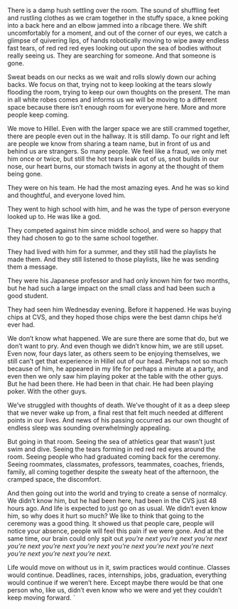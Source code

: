 There is a damp hush settling over the room. The sound of shuffling feet and rustling clothes as we cram together in the stuffy space, a knee poking into a back here and an elbow jammed into a ribcage there. We shift uncomfortably for a moment, and out of the corner of our eyes, we catch a glimpse of quivering lips, of hands robotically moving to wipe away endless fast tears, of red red red eyes looking out upon the sea of bodies without really seeing us. They are searching for someone. And that someone is gone.

Sweat beads on our necks as we wait and rolls slowly down our aching backs. We focus on that, trying not to keep looking at the tears slowly flooding the room, trying to keep our own thoughts on the present. The man in all white robes comes and informs us we will be moving to a different space because there isn’t enough room for everyone here. More and more people keep coming.

We move to Hillel. Even with the larger space we are still crammed together, there are people even out in the hallway. It is still damp. To our right and left are people we know from sharing a team name, but in front of us and behind us are strangers. So many people. We feel like a fraud, we only met him once or twice, but still the hot tears leak out of us, snot builds in our nose, our heart burns, our stomach twists in agony at the thought of them being gone.

They were on his team. He had the most amazing eyes. And he was so kind and thoughtful, and everyone loved him.

They went to high school with him, and he was the type of person everyone looked up to. He was like a god.

They competed against him since middle school, and were so happy that they had chosen to go to the same school together.

They had lived with him for a summer, and they still had the playlists he made them. And they still listened to those playlists, like he was sending them a message.

They were his Japanese professor and had only known him for two months, but he had such a large impact on the small class and had been such a good student.

They had seen him Wednesday evening. Before it happened. He was buying chips at CVS, and they hoped those chips were the best damn chips he’d ever had.

We don’t know what happened. We are sure there are some that do, but we don’t want to pry. And even though we didn’t know him, we are still upset. Even now, four days later, as others seem to be enjoying themselves, we still can’t get that experience in Hillel out of our head. Perhaps not so much because of him, he appeared in my life for perhaps a minute at a party, and even then we only saw him playing poker at the table with the other guys. But he had been there. He had been in that chair. He had been playing poker. With the other guys.


We’ve struggled with thoughts of death. We’ve thought of it as a deep sleep that we never wake up from, a final rest that felt much needed at different points in our lives. And news of his passing occurred as our own thought of endless sleep was sounding overwhelmingly appealing.


But going in that room. Seeing the sea of athletics gear that wasn’t just swim and dive. Seeing the tears forming in red red red eyes around the room. Seeing people who had graduated coming back for the ceremony. Seeing roommates, classmates, professors, teammates, coaches, friends, family, all coming together despite the sweaty heat of the afternoon, the cramped space, the discomfort.


And then going out into the world and trying to create a sense of normalcy. We didn’t know him, but he had been here, had been in the CVS just 48 hours ago. And life is expected to just go on as usual. We didn’t even know him, so why does it hurt so much? We like to think that going to the ceremony was a good thing. It showed us that people care, people will notice your absence, people will feel this pain if we were gone. And at the same time, our brain could only spit out *you’re next you’re next you’re next you’re next you’re next you’re next you’re next you’re next you’re next you’re next you’re next you’re next.*


Life would move on without us in it, swim practices would continue. Classes would continue. Deadlines, races, internships, jobs, graduation, everything would continue if we weren’t here. Except maybe there would be that one person who, like us, didn’t even know who we were and yet they couldn’t keep moving forward.
`